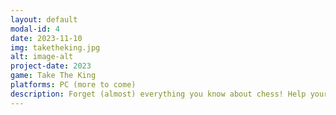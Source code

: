 ```yaml
---
layout: default
modal-id: 4
date: 2023-11-10
img: taketheking.jpg
alt: image-alt
project-date: 2023
game: Take The King
platforms: PC (more to come)
description: Forget (almost) everything you know about chess! Help your King to escape dangerous dungeons. Use your pieces wisely and exploit the special squares to avoid vicious traps and defeat nasty enemy pieces
---
```

